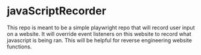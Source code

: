 # javaScriptRecorder
This repo is meant to be a simple playwright repo that will record user input on a website. It will override event listeners on this website to record what javascript is being ran. This will be helpful for reverse engineering website functions.
